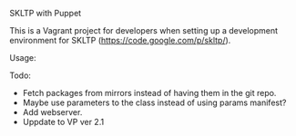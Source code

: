 

SKLTP with Puppet

This is a Vagrant project for developers when setting up a development environment 
for SKLTP (https://code.google.com/p/skltp/).

Usage:






Todo:

* Fetch packages from mirrors instead of having them in the git repo.
* Maybe use parameters to the class instead of using params manifest?
* Add webserver.
* Uppdate to VP ver 2.1
